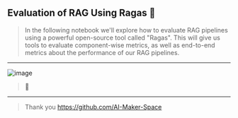 ## Evaluation of RAG Using Ragas 📖
> In the following notebook we'll explore how to evaluate RAG pipelines using a powerful open-source tool called "Ragas".
> This will give us tools to evaluate component-wise metrics, as well as end-to-end metrics about the performance of our RAG pipelines.
-----
![image]("screenshot.jpg")
> 💯
----- 
> Thank you https://github.com/AI-Maker-Space
